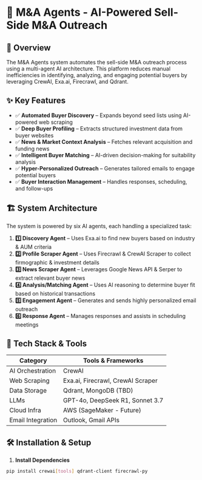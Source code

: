 # 🚀 M&A Agents - AI-Powered Sell-Side M&A Outreach

## 📌 Overview
The M&A Agents system automates the sell-side M&A outreach process using a multi-agent AI architecture. This platform reduces manual inefficiencies in identifying, analyzing, and engaging potential buyers by leveraging CrewAI, Exa.ai, Firecrawl, and Qdrant.

## ✨ Key Features
- ✅ **Automated Buyer Discovery** – Expands beyond seed lists using AI-powered web scraping
- ✅ **Deep Buyer Profiling** – Extracts structured investment data from buyer websites
- ✅ **News & Market Context Analysis** – Fetches relevant acquisition and funding news
- ✅ **Intelligent Buyer Matching** – AI-driven decision-making for suitability analysis
- ✅ **Hyper-Personalized Outreach** – Generates tailored emails to engage potential buyers
- ✅ **Buyer Interaction Management** – Handles responses, scheduling, and follow-ups

## 🏗️ System Architecture
The system is powered by six AI agents, each handling a specialized task:

1. **1️⃣ Discovery Agent** – Uses Exa.ai to find new buyers based on industry & AUM criteria
2. **2️⃣ Profile Scraper Agent** – Uses Firecrawl & CrewAI Scraper to collect firmographic & investment details
3. **3️⃣ News Scraper Agent** – Leverages Google News API & Serper to extract relevant buyer news
4. **4️⃣ Analysis/Matching Agent** – Uses AI reasoning to determine buyer fit based on historical transactions
5. **5️⃣ Engagement Agent** – Generates and sends highly personalized email outreach
6. **6️⃣ Response Agent** – Manages responses and assists in scheduling meetings

## 🔧 Tech Stack & Tools
| Category              | Tools & Frameworks                          |
|-----------------------|---------------------------------------------|
| AI Orchestration      | CrewAI                                      |
| Web Scraping          | Exa.ai, Firecrawl, CrewAI Scraper           |
| Data Storage          | Qdrant, MongoDB (TBD)                       |
| LLMs                  | GPT-4o, DeepSeek R1, Sonnet 3.7             |
| Cloud Infra           | AWS (SageMaker - Future)                    |
| Email Integration     | Outlook, Gmail APIs                         |

## 🛠️ Installation & Setup
1. **Install Dependencies**
```bash
pip install crewai[tools] qdrant-client firecrawl-py
